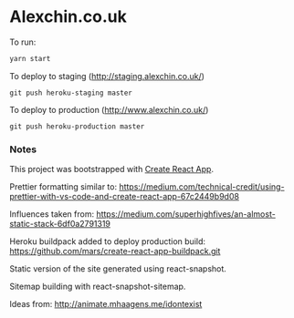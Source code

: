 # Alexchin.co.uk

To run:

```sh
yarn start
```

To deploy to staging (http://staging.alexchin.co.uk/)

```
git push heroku-staging master
```

To deploy to production (http://www.alexchin.co.uk/)

```
git push heroku-production master
```

### Notes

This project was bootstrapped with [Create React App](https://github.com/facebookincubator/create-react-app).

Prettier formatting similar to:
https://medium.com/technical-credit/using-prettier-with-vs-code-and-create-react-app-67c2449b9d08

Influences taken from:
https://medium.com/superhighfives/an-almost-static-stack-6df0a2791319

Heroku buildpack added to deploy production build: https://github.com/mars/create-react-app-buildpack.git

Static version of the site generated using react-snapshot.

Sitemap building with react-snapshot-sitemap.

Ideas from: http://animate.mhaagens.me/idontexist
